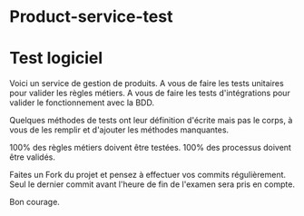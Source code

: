 # Product-service-test
# Test logiciel

Voici un service de gestion de produits. A vous de faire les tests unitaires pour valider les règles métiers. A vous de faire les tests d'intégrations pour valider le fonctionnement avec la BDD.

Quelques méthodes de tests ont leur définition d'écrite mais pas le corps, à vous de les remplir et d'ajouter les méthodes manquantes.

100% des règles métiers doivent être testées. 100% des processus doivent être validés.

Faites un Fork du projet et pensez à effectuer vos commits régulièrement. Seul le dernier commit avant l'heure de fin de l'examen sera pris en compte.

Bon courage.
